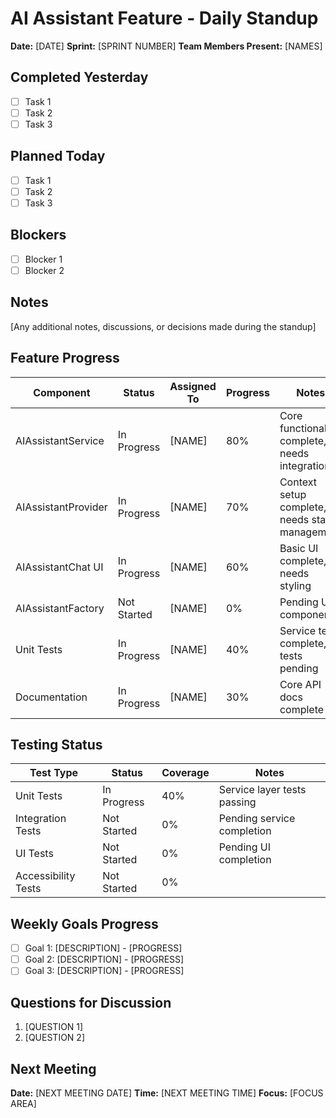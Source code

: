 # AI Assistant Feature - Daily Standup

**Date:** [DATE]
**Sprint:** [SPRINT NUMBER]
**Team Members Present:** [NAMES]

## Completed Yesterday

- [ ] Task 1
- [ ] Task 2
- [ ] Task 3

## Planned Today

- [ ] Task 1
- [ ] Task 2
- [ ] Task 3

## Blockers

- [ ] Blocker 1
- [ ] Blocker 2

## Notes

[Any additional notes, discussions, or decisions made during the standup]

## Feature Progress

| Component | Status | Assigned To | Progress | Notes |
|-----------|--------|-------------|----------|-------|
| AIAssistantService | In Progress | [NAME] | 80% | Core functionality complete, needs integration |
| AIAssistantProvider | In Progress | [NAME] | 70% | Context setup complete, needs state management |
| AIAssistantChat UI | In Progress | [NAME] | 60% | Basic UI complete, needs styling |
| AIAssistantFactory | Not Started | [NAME] | 0% | Pending UI components |
| Unit Tests | In Progress | [NAME] | 40% | Service tests complete, UI tests pending |
| Documentation | In Progress | [NAME] | 30% | Core API docs complete |

## Testing Status

| Test Type | Status | Coverage | Notes |
|-----------|--------|----------|-------|
| Unit Tests | In Progress | 40% | Service layer tests passing |
| Integration Tests | Not Started | 0% | Pending service completion |
| UI Tests | Not Started | 0% | Pending UI completion |
| Accessibility Tests | Not Started | 0% | |

## Weekly Goals Progress

- [ ] Goal 1: [DESCRIPTION] - [PROGRESS]
- [ ] Goal 2: [DESCRIPTION] - [PROGRESS]
- [ ] Goal 3: [DESCRIPTION] - [PROGRESS]

## Questions for Discussion

1. [QUESTION 1]
2. [QUESTION 2]

## Next Meeting

**Date:** [NEXT MEETING DATE]
**Time:** [NEXT MEETING TIME]
**Focus:** [FOCUS AREA] 